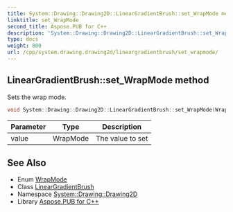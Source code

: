 ```yaml
---
title: System::Drawing::Drawing2D::LinearGradientBrush::set_WrapMode method
linktitle: set_WrapMode
second_title: Aspose.PUB for C++
description: 'System::Drawing::Drawing2D::LinearGradientBrush::set_WrapMode method. Sets the wrap mode in C++.'
type: docs
weight: 800
url: /cpp/system.drawing.drawing2d/lineargradientbrush/set_wrapmode/
---
```

## LinearGradientBrush::set_WrapMode method


Sets the wrap mode.

```cpp
void System::Drawing::Drawing2D::LinearGradientBrush::set_WrapMode(WrapMode value)
```


| Parameter | Type | Description |
| --- | --- | --- |
| value | WrapMode | The value to set |

## See Also

* Enum [WrapMode](../../wrapmode/)
* Class [LinearGradientBrush](../)
* Namespace [System::Drawing::Drawing2D](../../)
* Library [Aspose.PUB for C++](../../../)
